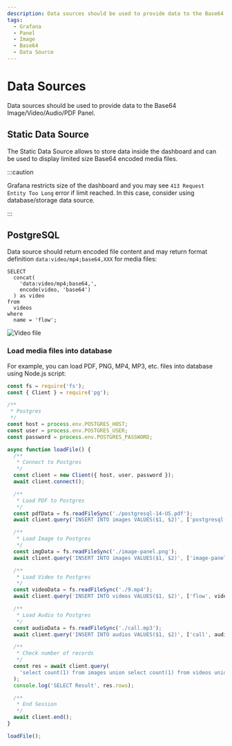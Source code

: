 ```yaml
---
description: Data sources should be used to provide data to the Base64 Image/Video/Audio/PDF Panel.
tags:
  - Grafana
  - Panel
  - Image
  - Base64
  - Data Source
---
```


# Data Sources

Data sources should be used to provide data to the Base64 Image/Video/Audio/PDF Panel.

## Static Data Source

The Static Data Source allows to store data inside the dashboard and can be used to display limited size Base64 encoded media files.

:::caution

Grafana restricts size of the dashboard and you may see `413 Request Entity Too Long` error if limit reached. In this case, consider using database/storage data source.

:::

## PostgreSQL

  Data source should return encoded file content and may return format definition `data:video/mp4;base64,XXX` for media files:

```
SELECT
  concat(
    'data:video/mp4;base64,',
    encode(video, 'base64')
  ) as video
from
  videos
where
  name = 'flow';
```

![Video file](/img/plugins/volkovlabs-image-panel/video.png)

### Load media files into database

For example, you can load PDF, PNG, MP4, MP3, etc. files into database using Node.js script:

```javascript
const fs = require('fs');
const { Client } = require('pg');

/**
 * Postgres
 */
const host = process.env.POSTGRES_HOST;
const user = process.env.POSTGRES_USER;
const password = process.env.POSTGRES_PASSWORD;

async function loadFile() {
  /**
   * Connect to Postgres
   */
  const client = new Client({ host, user, password });
  await client.connect();

  /**
   * Load PDF to Postgres
   */
  const pdfData = fs.readFileSync('./postgresql-14-US.pdf');
  await client.query('INSERT INTO images VALUES($1, $2)', ['postgresql-14-US', pdfData]);

  /**
   * Load Image to Postgres
   */
  const imgData = fs.readFileSync('./image-panel.png');
  await client.query('INSERT INTO images VALUES($1, $2)', ['image-panel', imgData]);

  /**
   * Load Video to Postgres
   */
  const videoData = fs.readFileSync('./9.mp4');
  await client.query('INSERT INTO videos VALUES($1, $2)', ['flow', videoData]);

  /**
   * Load Audio to Postgres
   */
  const audioData = fs.readFileSync('./call.mp3');
  await client.query('INSERT INTO audios VALUES($1, $2)', ['call', audioData]);

  /**
   * Check number of records
   */
  const res = await client.query(
    'select count(1) from images union select count(1) from videos union select count(1) from audios'
  );
  console.log('SELECT Result', res.rows);

  /**
   * End Session
   */
  await client.end();
}

loadFile();

```
